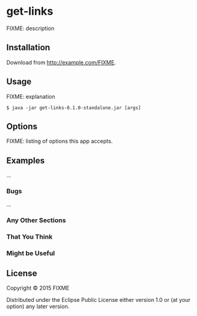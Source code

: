 # get-links

FIXME: description

## Installation

Download from http://example.com/FIXME.

## Usage

FIXME: explanation

    $ java -jar get-links-0.1.0-standalone.jar [args]

## Options

FIXME: listing of options this app accepts.

## Examples

...

### Bugs

...

### Any Other Sections
### That You Think
### Might be Useful

## License

Copyright © 2015 FIXME

Distributed under the Eclipse Public License either version 1.0 or (at
your option) any later version.
